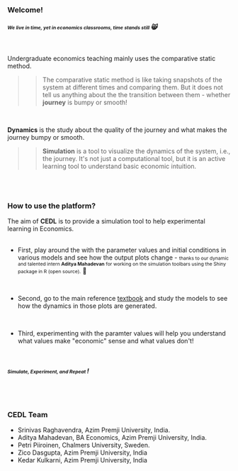 

### Welcome!


##### <span style="font-size: 10.7px;"> _We live in time, yet in economics classrooms, time stands still_ </span>😸
<br>

Undergraduate economics teaching mainly uses the comparative static method.

>>The comparative static method is like taking snapshots of the system at different times and comparing them. But it does not tell us anything about the the transition between them - whether **journey** is bumpy or smooth! 

<br> 

**Dynamics** is the study about the quality of the journey and what makes the journey bumpy or smooth. 


>> **Simulation** is a tool to visualize the dynamics of the system, i.e., the journey. It's not just a computational tool, but it is an active learning tool to understand basic economic intuition. 
<br>
<br>  

### How to use the platform?

The aim of **CEDL** is to provide a simulation tool to help experimental learning in Economics.
<br>
<br> 
* First, play around the with the parameter values and initial conditions in various models and see how the output plots change - <span style="font-size: 10.7px;">  thanks to our dynamic and talented intern **Aditya Mahadevan** for working on the simulation toolbars using the Shiny package in R (open source).</span> 🫡
<br> 

* Second, go to the main reference [textbook](https://www.routledge.com/An-Introduction-to-Economic-Dynamics-Modelling-Analysis-and-Simulation/Raghavendra-Piiroinen/p/book/9780367341893?srsltid=AfmBOope-Gqo9JJP0K0daIguN1U2Ox5amZjuKVKVRzDjAiF5-Zh0tF22) and study the models to see how the dynamics in those plots are generated.
<br>

* Third, experimenting with the paramter values will help you understand what values make "economic" sense and what values don't!

<br>

##### <span style="font-size: 10.7px;"> _Simulate, Experiment, and Repeat_ </span>! 

<br>
<br> 

### CEDL Team 

* Srinivas Raghavendra,
Azim Premji University, India.
* Aditya Mahadevan, BA Economics, Azim Premji University, India. 
* Petri Piiroinen,
Chalmers University, Sweden.
* Zico Dasgupta, Azim Premji University, India
* Kedar Kulkarni, Azim Premji University, India
